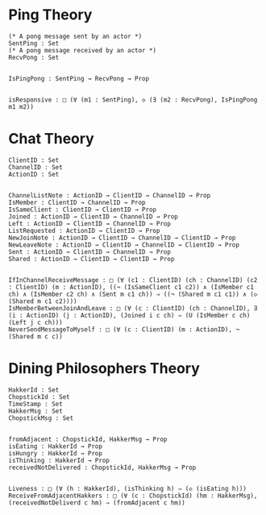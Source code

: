 # Ping Theory

    (* A pong message sent by an actor *)
    SentPing : Set
    (* A pong message received by an actor *)
    RecvPong : Set


    IsPingPong : SentPing → RecvPong → Prop


    isResponsive : □ (∀ (m1 : SentPing), ◇ (∃ (m2 : RecvPong), IsPingPong m1 m2))

# Chat Theory

    ClientID : Set
    ChannelID : Set
    ActionID : Set


    ChannelListNote : ActionID → ClientID → ChannelID → Prop
    IsMember : ClientID → ChannelID → Prop
    IsSameClient : ClientID → ClientID → Prop
    Joined : ActionID → ClientID → ChannelID → Prop
    Left : ActionID → ClientID → ChannelID → Prop
    ListRequested : ActionID → ClientID → Prop
    NewJoinNote : ActionID → ClientID → ChannelID → ClientID → Prop
    NewLeaveNote : ActionID → ClientID → ChannelID → ClientID → Prop
    Sent : ActionID → ClientID → ChannelID → Prop
    Shared : ActionID → ClientID → ClientID → Prop


    IfInChannelReceiveMessage : □ (∀ (c1 : ClientID) (ch : ChannelID) (c2 : ClientID) (m : ActionID), ((¬ (IsSameClient c1 c2)) ∧ (IsMember c1 ch) ∧ (IsMember c2 ch) ∧ (Sent m c1 ch)) ⇒ ((¬ (Shared m c1 c1)) ∧ (◇ (Shared m c1 c2))))
    IsMemberBetweenJoinAndLeave : □ (∀ (c : ClientID) (ch : ChannelID), ∃ (i : ActionID) (j : ActionID), (Joined i c ch) ⇒ (U (IsMember c ch) (Left j c ch)))
    NeverSendMessageToMyself : □ (∀ (c : ClientID) (m : ActionID), ¬ (Shared m c c))

# Dining Philosophers Theory

    HakkerId : Set
    ChopstickId : Set
    TimeStamp : Set
    HakkerMsg : Set
    ChopstickMsg : Set


    fromAdjacent : ChopstickId, HakkerMsg → Prop
    isEating : HakkerId → Prop
    isHungry : HakkerId → Prop
    isThinking : HakkerId → Prop
    receivedNotDelivered : ChopstickId, HakkerMsg → Prop


    Liveness : □ (∀ (h : HakkerId), (isThinking h) ⇒ (◇ (isEating h)))
    ReceiveFromAdjacentHakkers : □ (∀ (c : ChopstickId) (hm : HakkerMsg), (receivedNotDeliverd c hm) ⇒ (fromAdjacent c hm))

